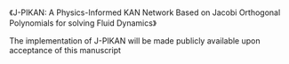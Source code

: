 
《J-PIKAN: A Physics-Informed KAN Network Based on Jacobi Orthogonal Polynomials for solving Fluid Dynamics》

The implementation of J-PIKAN will be made publicly available upon acceptance of this manuscript

